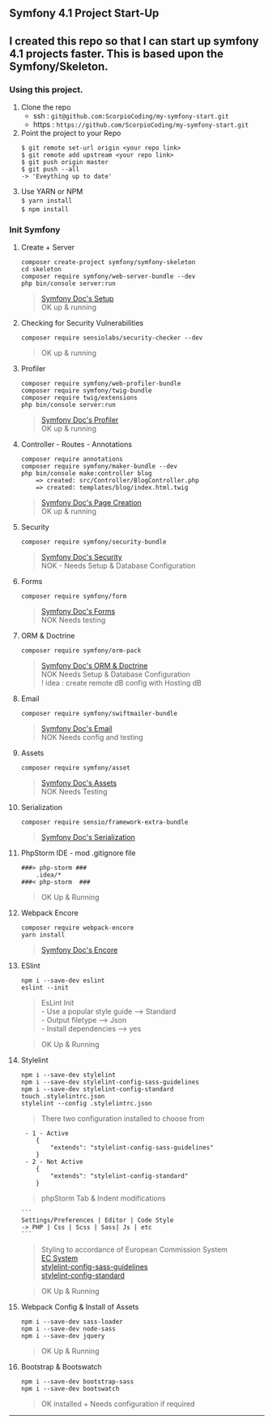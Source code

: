 ## Symfony 4.1 Project Start-Up 

I created this repo so that I can start up symfony 4.1 projects faster.
This is based upon the Symfony/Skeleton.
---

### Using this project.
1. Clone the repo
    - ssh : ```git@github.com:ScorpioCoding/my-symfony-start.git```
     - https : ```https://github.com/ScorpioCoding/my-symfony-start.git```
2. Point the project to your Repo
    ```
    $ git remote set-url origin <your repo link>
    $ git remote add upstream <your repo link>
    $ git push origin master
    $ git push --all
    -> 'Eveything up to date'
    ```
3. Use YARN or NPM  
    ```` $ yarn install ````  
    ```` $ npm install ````
 

### Init Symfony
1. Create + Server
    ``` 
    composer create-project symfony/symfony-skeleton
    cd skeleton
    composer require symfony/web-server-bundle --dev
    php bin/console server:run
    ```
    > [Symfony Doc's Setup](https://symfony.com/doc/current/setup.html)  
    OK up & running
    

2. Checking for Security Vulnerabilities  
    ```
    composer require sensiolabs/security-checker --dev
    ```
    > OK up & running
    
3. Profiler
    ```
    composer require symfony/web-profiler-bundle
    composer require symfony/twig-bundle
    composer require twig/extensions
    php bin/console server:run
    ```
    > [Symfony Doc's Profiler](https://symfony.com/doc/current/profiler.html)  
    OK up & running
    
4. Controller - Routes - Annotations
    ```
    composer require annotations
    composer require symfony/maker-bundle --dev
    php bin/console make:controller blog
    	=> created: src/Controller/BlogController.php
    	=> created: templates/blog/index.html.twig
    ```
    > [Symfony Doc's Page Creation](https://symfony.com/doc/current/page_creation.html)  
    OK up & running
    
5. Security
    ```
    composer require symfony/security-bundle
    ```
    > [Symfony Doc's Security](https://symfony.com/doc/current/security.html)   
    NOK - Needs Setup & Database Configuration

6. Forms
    ```
    composer require symfony/form
    ```
    > [Symfony Doc's Forms](https://symfony.com/doc/current/forms.html)  
    NOK Needs testing

7. ORM & Doctrine
    ```
    composer require symfony/orm-pack
    ```
    > [Symfony Doc's ORM & Doctrine](https://symfony.com/doc/master/doctrine.html)  
     NOK Needs Setup & Database Configuration  
     ! idea : create remote dB config with Hosting dB

8. Email
    ```
    composer require symfony/swiftmailer-bundle
    ```
    > [Symfony Doc's Email](https://symfony.com/doc/master/email.html)  
    NOK Needs config and testing

9. Assets
    ```
    composer require symfony/asset 
    ```
    > [Symfony Doc's Assets](https://symfony.com/doc/master/components/asset.html)   
    NOK Needs Testing 

10. Serialization
    ``` 
    composer require sensio/framework-extra-bundle
    ```
    > [Symfony Doc's Serialization](https://symfony.com/doc/master/serializer.html) 

11. PhpStorm IDE - mod .gitignore file
    ``` 
    ###> php-storm ###
        .idea/*
    ###< php-storm  ###
    ```
    > OK Up & Running

12. Webpack Encore
    ```
    composer require webpack-encore
    yarn install 
    ```
    > [Symfony Doc's Encore](https://symfony.com/doc/current/frontend.html) 
    
13. ESlint
    ``` 
    npm i --save-dev eslint
    eslint --init
    ```
    > EsLint Init  
        - Use a popular style guide --> Standard  
        - Output filetype --> Json  
        - Install dependencies --> yes    
        
    > OK Up & Running

14. Stylelint
    ```
    npm i --save-dev stylelint 
    npm i --save-dev stylelint-config-sass-guidelines
    npm i --save-dev stylelint-config-standard
    touch .stylelintrc.json
    stylelint --config .stylelintrc.json    
    ```  
    > There two configuration installed to choose from  
    ``` 
     - 1 - Active
        {
            "extends": "stylelint-config-sass-guidelines"
        }
     - 2 - Not Active
        {
            "extends": "stylelint-config-standard"
        }
    ```  
    > phpStorm Tab & Indent modifications  
            
        ```
        Settings/Preferences | Editor | Code Style          
        -> PHP | Css | Scss | Sass| Js | etc   
        ```  
    > Styling to accordance of European Commission System  
    [EC System](https://ec-europa.github.io/europa-component-library/ec/docs/conventions/scss)  
    [stylelint-config-sass-guidelines](https://www.npmjs.com/package/stylelint-config-sass-guidelines)  
    [stylelint-config-standard](https://github.com/stylelint/stylelint-config-standard)
    
    > OK Up & Running
    
15. Webpack Config & Install of Assets
    ```
    npm i --save-dev sass-loader
    npm i --save-dev node-sass 
    npm i --save-dev jquery
    ```  
    > OK Up & Running

16. Bootstrap & Bootswatch
    ```
    npm i --save-dev bootstrap-sass
    npm i --save-dev bootswatch
    ```
    > OK installed + Needs configuration if required





---


